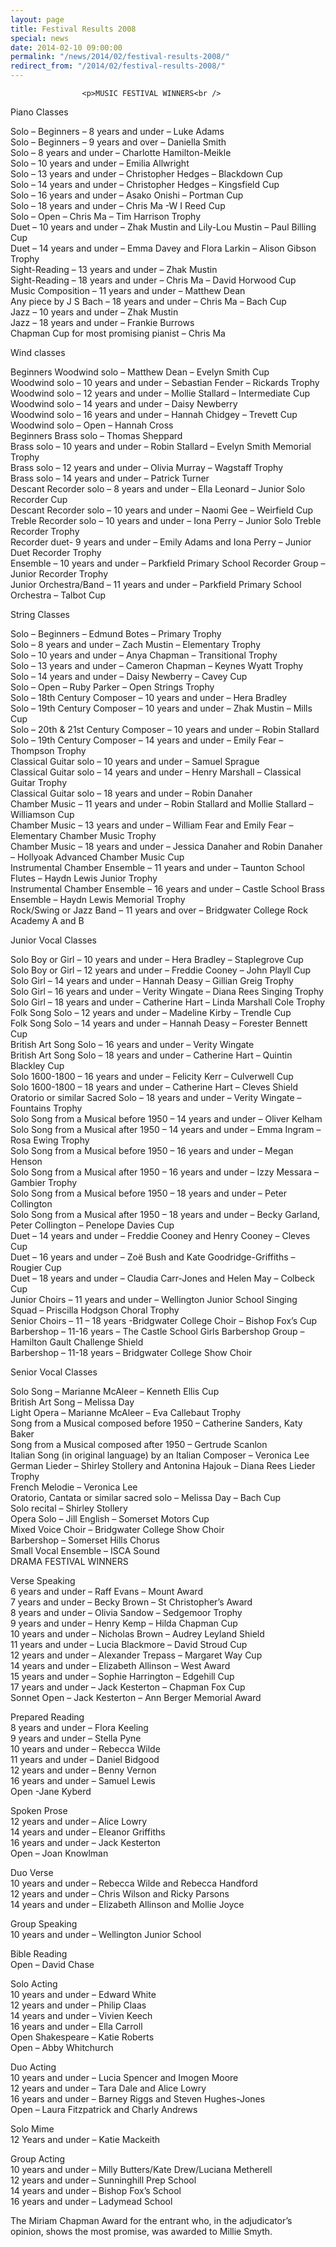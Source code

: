 ```yaml
---
layout: page
title: Festival Results 2008
special: news
date: 2014-02-10 09:00:00
permalink: "/news/2014/02/festival-results-2008/"
redirect_from: "/2014/02/festival-results-2008/"
---
```

<section>

                    
                    <p>MUSIC FESTIVAL WINNERS<br />
Piano Classes</p>
<p>Solo &#8211; Beginners &#8211; 8 years and under &#8211; Luke Adams<br />
Solo &#8211; Beginners &#8211; 9 years and over &#8211; Daniella Smith<br />
Solo &#8211; 8 years and under &#8211; Charlotte Hamilton-Meikle<br />
Solo &#8211; 10 years and under &#8211; Emilia Allwright<br />
Solo &#8211; 13 years and under &#8211; Christopher Hedges &#8211; Blackdown Cup<br />
Solo &#8211; 14 years and under &#8211; Christopher Hedges &#8211; Kingsfield Cup<br />
Solo &#8211; 16 years and under &#8211; Asako Onishi &#8211; Portman Cup<br />
Solo &#8211; 18 years and under &#8211; Chris Ma -W I Reed Cup<br />
Solo &#8211; Open &#8211; Chris Ma &#8211; Tim Harrison Trophy<br />
Duet &#8211; 10 years and under &#8211; Zhak Mustin and Lily-Lou Mustin &#8211; Paul Billing Cup<br />
Duet &#8211; 14 years and under &#8211; Emma Davey and Flora Larkin &#8211; Alison Gibson Trophy<br />
Sight-Reading &#8211; 13 years and under &#8211; Zhak Mustin<br />
Sight-Reading &#8211; 18 years and under &#8211; Chris Ma &#8211; David Horwood Cup<br />
Music Composition &#8211; 11 years and under &#8211; Matthew Dean<br />
Any piece by J S Bach &#8211; 18 years and under &#8211; Chris Ma &#8211; Bach Cup<br />
Jazz &#8211; 10 years and under &#8211; Zhak Mustin<br />
Jazz &#8211; 18 years and under &#8211; Frankie Burrows<br />
Chapman Cup for most promising pianist &#8211; Chris Ma </p>
<p>Wind classes</p>
<p>Beginners Woodwind solo &#8211; Matthew Dean &#8211; Evelyn Smith Cup<br />
Woodwind solo &#8211; 10 years and under &#8211; Sebastian Fender &#8211; Rickards Trophy<br />
Woodwind solo &#8211; 12 years and under &#8211; Mollie Stallard &#8211; Intermediate Cup<br />
Woodwind solo &#8211; 14 years and under &#8211; Daisy Newberry<br />
Woodwind solo &#8211; 16 years and under &#8211; Hannah Chidgey &#8211; Trevett Cup<br />
Woodwind solo &#8211; Open &#8211; Hannah Cross<br />
Beginners Brass solo &#8211; Thomas Sheppard<br />
Brass solo &#8211; 10 years and under &#8211; Robin Stallard &#8211; Evelyn Smith Memorial Trophy<br />
Brass solo &#8211; 12 years and under &#8211; Olivia Murray &#8211; Wagstaff Trophy<br />
Brass solo &#8211; 14 years and under &#8211; Patrick Turner<br />
Descant Recorder solo &#8211; 8 years and under &#8211; Ella Leonard &#8211; Junior Solo Recorder Cup<br />
Descant Recorder solo &#8211; 10 years and under &#8211; Naomi Gee &#8211; Weirfield Cup<br />
Treble Recorder solo &#8211; 10 years and under &#8211; Iona Perry &#8211; Junior Solo Treble Recorder Trophy<br />
Recorder duet- 9 years and under &#8211; Emily Adams and Iona Perry &#8211; Junior Duet Recorder Trophy<br />
Ensemble &#8211; 10 years and under &#8211; Parkfield Primary School Recorder Group &#8211; Junior Recorder Trophy<br />
Junior Orchestra/Band &#8211; 11 years and under &#8211; Parkfield Primary School Orchestra &#8211; Talbot Cup</p>
<p>String Classes</p>
<p>Solo &#8211; Beginners &#8211; Edmund Botes &#8211; Primary Trophy<br />
Solo &#8211; 8 years and under &#8211; Zach Mustin &#8211; Elementary Trophy<br />
Solo &#8211; 10 years and under &#8211; Anya Chapman &#8211; Transitional Trophy<br />
Solo &#8211; 13 years and under &#8211; Cameron Chapman &#8211; Keynes Wyatt Trophy<br />
Solo &#8211; 14 years and under &#8211; Daisy Newberry &#8211; Cavey Cup<br />
Solo &#8211; Open &#8211; Ruby Parker &#8211; Open Strings Trophy<br />
Solo &#8211; 18th Century Composer &#8211; 10 years and under &#8211; Hera Bradley<br />
Solo &#8211; 19th Century Composer &#8211; 10 years and under &#8211; Zhak Mustin &#8211; Mills Cup<br />
Solo &#8211; 20th &#038; 21st Century Composer &#8211; 10 years and under &#8211; Robin Stallard<br />
Solo &#8211; 19th Century Composer &#8211; 14 years and under &#8211; Emily Fear &#8211; Thompson Trophy<br />
Classical Guitar solo &#8211; 10 years and under &#8211; Samuel Sprague<br />
Classical Guitar solo &#8211; 14 years and under &#8211; Henry Marshall &#8211; Classical Guitar Trophy<br />
Classical Guitar solo &#8211; 18 years and under &#8211; Robin Danaher<br />
Chamber Music &#8211; 11 years and under &#8211; Robin Stallard and Mollie Stallard &#8211; Williamson Cup<br />
Chamber Music &#8211; 13 years and under &#8211; William Fear and Emily Fear &#8211; Elementary Chamber Music Trophy<br />
Chamber Music &#8211; 18 years and under &#8211; Jessica Danaher and Robin Danaher &#8211; Hollyoak Advanced Chamber Music Cup<br />
Instrumental Chamber Ensemble &#8211; 11 years and under &#8211; Taunton School Flutes &#8211; Haydn Lewis Junior Trophy<br />
Instrumental Chamber Ensemble &#8211; 16 years and under &#8211; Castle School Brass Ensemble &#8211; Haydn Lewis Memorial Trophy<br />
Rock/Swing or Jazz Band &#8211; 11 years and over &#8211; Bridgwater College Rock Academy A and B</p>
<p>Junior Vocal Classes</p>
<p>Solo Boy or Girl &#8211; 10 years and under &#8211; Hera Bradley &#8211; Staplegrove Cup<br />
Solo Boy or Girl &#8211; 12 years and under &#8211; Freddie Cooney &#8211; John Playll Cup<br />
Solo Girl &#8211; 14 years and under &#8211; Hannah Deasy &#8211; Gillian Greig Trophy<br />
Solo Girl &#8211; 16 years and under &#8211; Verity Wingate &#8211; Diana Rees Singing Trophy<br />
Solo Girl &#8211; 18 years and under &#8211; Catherine Hart &#8211; Linda Marshall Cole Trophy<br />
Folk Song Solo &#8211; 12 years and under &#8211; Madeline Kirby &#8211; Trendle Cup<br />
Folk Song Solo &#8211; 14 years and under &#8211; Hannah Deasy &#8211; Forester Bennett Cup<br />
British Art Song Solo &#8211; 16 years and under &#8211; Verity Wingate<br />
British Art Song Solo &#8211; 18 years and under &#8211; Catherine Hart &#8211; Quintin Blackley Cup<br />
Solo 1600-1800 &#8211; 16 years and under &#8211; Felicity Kerr &#8211; Culverwell Cup<br />
Solo 1600-1800 &#8211; 18 years and under &#8211; Catherine Hart &#8211; Cleves Shield<br />
Oratorio or similar Sacred Solo &#8211; 18 years and under &#8211; Verity Wingate &#8211; Fountains Trophy<br />
Solo Song from a Musical before 1950 &#8211; 14 years and under &#8211; Oliver Kelham<br />
Solo Song from a Musical after 1950 &#8211; 14 years and under &#8211; Emma Ingram &#8211; Rosa Ewing Trophy<br />
Solo Song from a Musical before 1950 &#8211; 16 years and under &#8211; Megan Henson<br />
Solo Song from a Musical after 1950 &#8211; 16 years and under &#8211; Izzy Messara &#8211; Gambier Trophy<br />
Solo Song from a Musical before 1950 &#8211; 18 years and under &#8211; Peter Collington<br />
Solo Song from a Musical after 1950 &#8211; 18 years and under &#8211; Becky Garland, Peter Collington &#8211; Penelope Davies Cup<br />
Duet &#8211; 14 years and under &#8211; Freddie Cooney and Henry Cooney &#8211; Cleves Cup<br />
Duet &#8211; 16 years and under &#8211; Zoë Bush and Kate Goodridge-Griffiths &#8211; Rougier Cup<br />
Duet &#8211; 18 years and under &#8211; Claudia Carr-Jones and Helen May &#8211; Colbeck Cup<br />
Junior Choirs &#8211; 11 years and under &#8211; Wellington Junior School Singing Squad &#8211; Priscilla Hodgson Choral Trophy<br />
Senior Choirs &#8211; 11 &#8211; 18 years -Bridgwater College Choir &#8211; Bishop Fox’s Cup<br />
Barbershop &#8211; 11-16 years &#8211; The Castle School Girls Barbershop Group &#8211; Hamilton Gault Challenge Shield<br />
Barbershop &#8211; 11-18 years &#8211; Bridgwater College Show Choir </p>
<p>Senior Vocal Classes</p>
<p>Solo Song &#8211; Marianne McAleer &#8211; Kenneth Ellis Cup<br />
British Art Song &#8211; Melissa Day<br />
Light Opera &#8211; Marianne McAleer &#8211; Eva Callebaut Trophy<br />
Song from a Musical composed before 1950 &#8211; Catherine Sanders, Katy Baker<br />
Song from a Musical composed after 1950 &#8211; Gertrude Scanlon<br />
Italian Song (in original language) by an Italian Composer &#8211; Veronica Lee<br />
German Lieder &#8211; Shirley Stollery and Antonina Hajouk &#8211; Diana Rees Lieder Trophy<br />
French Melodie &#8211; Veronica Lee<br />
Oratorio, Cantata or similar sacred solo &#8211; Melissa Day &#8211; Bach Cup<br />
Solo recital &#8211; Shirley Stollery<br />
Opera Solo &#8211; Jill English &#8211; Somerset Motors Cup<br />
Mixed Voice Choir &#8211; Bridgwater College Show Choir<br />
Barbershop &#8211; Somerset Hills Chorus<br />
Small Vocal Ensemble &#8211; ISCA Sound<br />
DRAMA FESTIVAL WINNERS</p>
<p>Verse Speaking<br />
6 years and under &#8211; Raff Evans &#8211; Mount Award<br />
7 years and under &#8211; Becky Brown &#8211; St Christopher’s Award<br />
8 years and under &#8211; Olivia Sandow &#8211; Sedgemoor Trophy<br />
9 years and under &#8211; Henry Kemp &#8211; Hilda Chapman Cup<br />
10 years and under &#8211; Nicholas Brown &#8211; Audrey Leyland Shield<br />
11 years and under &#8211; Lucia Blackmore &#8211; David Stroud Cup<br />
12 years and under &#8211; Alexander Trepass &#8211; Margaret Way Cup<br />
14 years and under &#8211; Elizabeth Allinson &#8211; West Award<br />
15 years and under &#8211; Sophie Harrington &#8211; Edgehill Cup<br />
17 years and under &#8211; Jack Kesterton &#8211; Chapman Fox Cup<br />
Sonnet Open &#8211; Jack Kesterton &#8211; Ann Berger Memorial Award</p>
<p>Prepared Reading<br />
8 years and under &#8211; Flora Keeling<br />
9 years and under &#8211; Stella Pyne<br />
10 years and under &#8211; Rebecca Wilde<br />
11 years and under &#8211; Daniel Bidgood<br />
12 years and under &#8211; Benny Vernon<br />
16 years and under &#8211; Samuel Lewis<br />
Open -Jane Kyberd</p>
<p>Spoken Prose<br />
12 years and under &#8211; Alice Lowry<br />
14 years and under &#8211; Eleanor Griffiths<br />
16 years and under &#8211; Jack Kesterton<br />
Open &#8211; Joan Knowlman</p>
<p>Duo Verse<br />
10 years and under &#8211; Rebecca Wilde and Rebecca Handford<br />
12 years and under &#8211; Chris Wilson and Ricky Parsons<br />
14 years and under &#8211; Elizabeth Allinson and Mollie Joyce</p>
<p>Group Speaking<br />
10 years and under &#8211; Wellington Junior School</p>
<p>Bible Reading<br />
Open &#8211; David Chase</p>
<p>Solo Acting<br />
10 years and under &#8211; Edward White<br />
12 years and under &#8211; Philip Claas<br />
14 years and under &#8211; Vivien Keech<br />
16 years and under &#8211; Ella Carroll<br />
Open Shakespeare &#8211; Katie Roberts<br />
Open &#8211; Abby Whitchurch</p>
<p>Duo Acting<br />
10 years and under &#8211; Lucia Spencer and Imogen Moore<br />
12 years and under &#8211; Tara Dale and Alice Lowry<br />
16 years and under &#8211; Barney Riggs and Steven Hughes-Jones<br />
Open &#8211; Laura Fitzpatrick and Charly Andrews</p>
<p>Solo Mime<br />
12 Years and under &#8211; Katie Mackeith</p>
<p>Group Acting<br />
10 years and under &#8211; Milly Butters/Kate Drew/Luciana Metherell<br />
12 years and under &#8211; Sunninghill Prep School<br />
14 years and under &#8211; Bishop Fox’s School<br />
16 years and under &#8211; Ladymead School</p>
<p>The Miriam Chapman Award for the entrant who, in the adjudicator’s opinion, shows the most promise, was awarded to Millie Smyth.</p>

                
</section>
